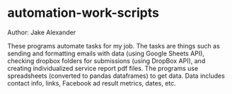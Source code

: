 # automation-work-scripts
Author: Jake Alexander

These programs automate tasks for my job. The tasks are things such as sending and formatting emails with data (using Google Sheets API),
checking dropbox folders for submissions (using DropBox API), and creating individualized service report pdf files. The programs use spreadsheets (converted to
pandas dataframes) to get data. Data includes contact info, links, Facebook ad result metrics, dates, etc. 

